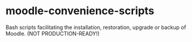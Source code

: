 # moodle-convenience-scripts
Bash scripts facilitating the installation, restoration, upgrade or backup of Moodle. (NOT PRODUCTION-READY!)
